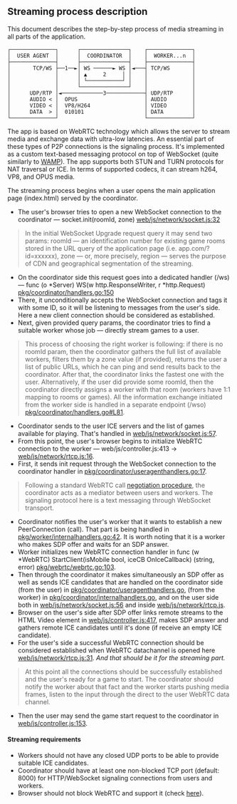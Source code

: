## Streaming process description

This document describes the step-by-step process of media streaming in all parts of the application.

```
┌──────────────┐      ┌───────────────┐    ┌──────────────┐
│  USER AGENT  │      │  COORDINATOR  │    │  WORKER...n  │
├──────────────┤      ├───────────────┤    ├──────────────┤
│       TCP/WS ├──1──►│ WS ──────► WS │◄───┤ TCP/WS       │
│              │      │ ▲     2     │ │    │              │
│              │      │ └───────────┘ │    │              │
│              │      └───────────────┘    │              │
│      UDP/RTP │◄─────────────3────────────┤ UDP/RTP      │
│      AUDIO < │  OPUS                     │ AUDIO        │
│      VIDEO < │  VP8/H264                 │ VIDEO        │
│      DATA  > │  010101                   │ DATA         │
└──────────────┘                           └──────────────┘
```

The app is based on WebRTC technology which allows the server to stream media and exchange data with ultra-low latencies. An essential part of these types of P2P connections is the signaling process. It's implemented as a custom text-based messaging protocol on top of WebSocket (quite similarly to [WAMP](https://wamp-proto.org)). The app supports both STUN and TURN protocols for NAT traversal or ICE. In terms of supported codecs, it can stream h264, VP8, and OPUS media.

The streaming process begins when a user opens the main application page (index.html) served by the coordinator.
- The user's browser tries to open a new WebSocket connection to the coordinator — socket.init(roomId, zone) [web/js/network/socket.js:32](https://github.com/giongto35/cloud-game/blob/ae5260fb4726fd34cc0b0b05100dcc8457f52883/web/js/network/socket.js#L32)
> In the initial WebSocket Upgrade request query it may send two params: roomId — an identification number for existing game rooms stored in the URL query of the application page (i.e. app.com/?id=xxxxxx), zone — or, more precisely, region — serves the purpose of CDN and geographical segmentation of the streaming.
- On the coordinator side this request goes into a dedicated handler (/ws) — func (o *Server) WS(w http.ResponseWriter, r *http.Request) [pkg/coordinator/handlers.go:150](https://github.com/giongto35/cloud-game/blob/ae5260fb4726fd34cc0b0b05100dcc8457f52883/pkg/coordinator/handlers.go#L150)
- There, it unconditionally accepts the WebSocket connection and tags it with some ID, so it will be listening to messages from the user's side. Here a new client connection should be considered as established.
- Next, given provided query params, the coordinator tries to find a suitable worker whose job — directly stream games to a user.
> This process of choosing the right worker is following: if there is no roomId param, then the coordinator gathers the full list of available workers, filters them by a zone value (if provided), returns the user a list of public URLs, which he can ping and send results back to the coordinator. After that, the coordinator links the fastest one with the user. Alternatively, if the user did provide some roomId, then the coordinator directly assigns a worker with that room (workers have 1:1 mapping to rooms or games).
> All the information exchange initiated from the worker side is handled in a separate endpoint (/wso) [pkg/coordinator/handlers.go#L81](https://github.com/giongto35/cloud-game/blob/a7d8e53dac2bbcf8306e0dafe3878644c760d368/pkg/coordinator/handlers.go#L81).
- Coordinator sends to the user ICE servers and the list of games available for playing. That's handled in [web/js/network/socket.js:57](https://github.com/giongto35/cloud-game/blob/ae5260fb4726fd34cc0b0b05100dcc8457f52883/web/js/network/socket.js#L57).
- From this point, the user's browser begins to initialize WebRTC connection to the worker — web/js/controller.js:413 → [web/js/network/rtcp.js:16](https://github.com/giongto35/cloud-game/blob/a7d8e53dac2bbcf8306e0dafe3878644c760d368/web/js/network/rtcp.js#L16).
- First, it sends init request through the WebSocket connection to the coordinator handler in [pkg/coordinator/useragenthandlers.go:17](https://github.com/giongto35/cloud-game/blob/a7d8e53dac2bbcf8306e0dafe3878644c760d368/pkg/coordinator/useragenthandlers.go#L17).
> Following a standard WebRTC call [negotiation procedure](https://developer.mozilla.org/en-US/docs/Web/API/WebRTC_API/Signaling_and_video_calling), the coordinator acts as a mediator between users and workers. The signaling protocol here is a text messaging through WebSocket transport.
- Coordinator notifies the user's worker that it wants to establish a new PeerConnection (call). That part is being handled in [pkg/worker/internalhandlers.go:42](https://github.com/giongto35/cloud-game/blob/a7d8e53dac2bbcf8306e0dafe3878644c760d368/pkg/worker/internalhandlers.go#L42). It is worth noting that it is a worker who makes SDP offer and waits for an SDP answer.
- Worker initializes new WebRTC connection handler in func (w *WebRTC) StartClient(isMobile bool, iceCB OnIceCallback) (string, error) [pkg/webrtc/webrtc.go:103](https://github.com/giongto35/cloud-game/blob/a7d8e53dac2bbcf8306e0dafe3878644c760d368/pkg/webrtc/webrtc.go#L103).
- Then through the coordinator it makes simultaneously an SDP offer as well as sends ICE candidates that are handled on the coordinator side (from the user) in [pkg/coordinator/useragenthandlers.go](https://github.com/giongto35/cloud-game/blob/a7d8e53dac2bbcf8306e0dafe3878644c760d368/pkg/coordinator/useragenthandlers.go), 
(from the worker) in [pkg/coordinator/internalhandlers.go](https://github.com/giongto35/cloud-game/blob/a7d8e53dac2bbcf8306e0dafe3878644c760d368/pkg/coordinator/internalhandlers.go), and on the user side both in [web/js/network/socket.js:56](https://github.com/giongto35/cloud-game/blob/a7d8e53dac2bbcf8306e0dafe3878644c760d368/web/js/network/socket.js#L56) and inside [web/js/network/rtcp.js](https://github.com/giongto35/cloud-game/blob/a7d8e53dac2bbcf8306e0dafe3878644c760d368/web/js/network/rtcp.js).
 - Browser on the user's side after SDP offer links remote streams to the HTML Video element in [web/js/controller.js:417](https://github.com/giongto35/cloud-game/blob/a7d8e53dac2bbcf8306e0dafe3878644c760d368/web/js/controller.js#L417), makes SDP answer and gathers remote ICE candidates until it's done (if receive an empty ICE candidate).
 - For the user's side a successful WebRTC connection should be considered established when WebRTC datachannel is opened here [web/js/network/rtcp.js:31](https://github.com/giongto35/cloud-game/blob/a7d8e53dac2bbcf8306e0dafe3878644c760d368/web/js/network/rtcp.js#L31).
 *And that should be it for the streaming part.*
 > At this point all the connections should be successfully established and the user's ready for a game to start. The coordinator should notify the worker about that fact and the worker starts pushing media frames, listen to the input through the direct to the user WebRTC data channel.
 - Then the user may send the game start request to the coordinator in [web/js/controller.js:153](https://github.com/giongto35/cloud-game/blob/a7d8e53dac2bbcf8306e0dafe3878644c760d368/web/js/controller.js#L153).

#### Streaming requirements
- Workers should not have any closed UDP ports to be able to provide suitable ICE candidates.
- Coordinator should have at least one non-blocked TCP port (default: 8000) for HTTP/WebSocket signaling connections from users and workers.
- Browser should not block WebRTC and support it (check [here](https://test.webrtc.org/)).
